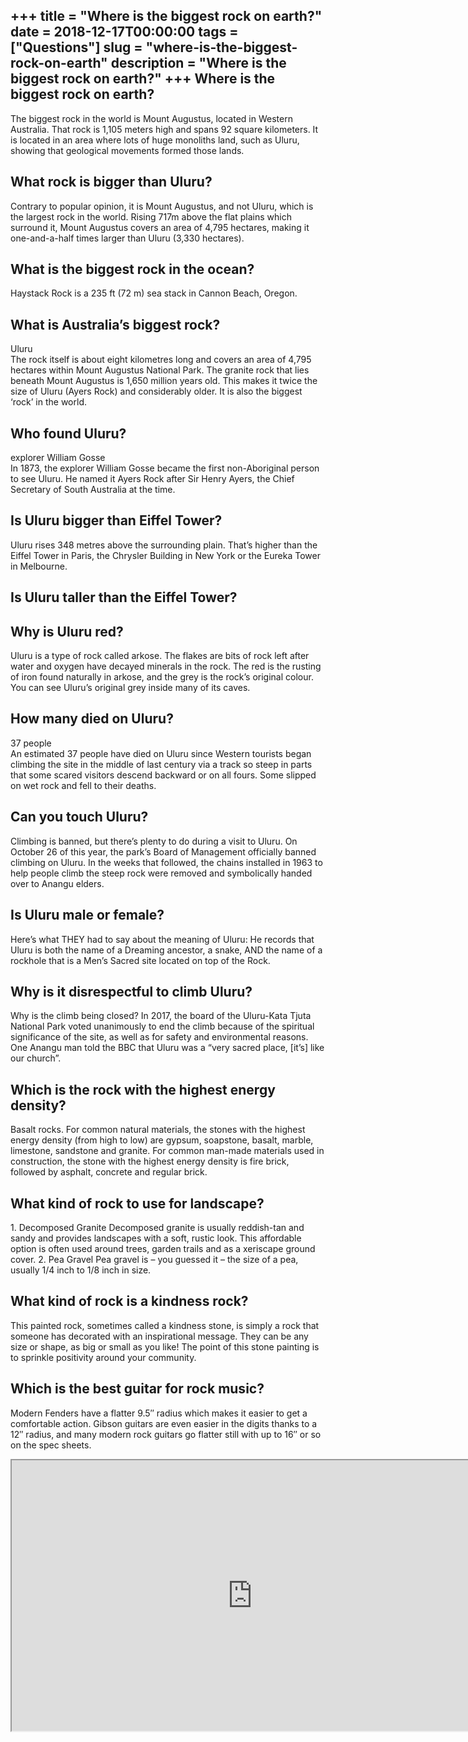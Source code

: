 +++
title = "Where is the biggest rock on earth?"
date = 2018-12-17T00:00:00
tags = ["Questions"]
slug = "where-is-the-biggest-rock-on-earth"
description = "Where is the biggest rock on earth?"
+++
Where is the biggest rock on earth?
-----------------------------------

The biggest rock in the world is Mount Augustus, located in Western Australia. That rock is 1,105 meters high and spans 92 square kilometers. It is located in an area where lots of huge monoliths land, such as Uluru, showing that geological movements formed those lands.

What rock is bigger than Uluru?
-------------------------------

Contrary to popular opinion, it is Mount Augustus, and not Uluru, which is the largest rock in the world. Rising 717m above the flat plains which surround it, Mount Augustus covers an area of 4,795 hectares, making it one-and-a-half times larger than Uluru (3,330 hectares).

What is the biggest rock in the ocean?
--------------------------------------

Haystack Rock is a 235 ft (72 m) sea stack in Cannon Beach, Oregon.

What is Australia’s biggest rock?
---------------------------------

Uluru  
The rock itself is about eight kilometres long and covers an area of 4,795 hectares within Mount Augustus National Park. The granite rock that lies beneath Mount Augustus is 1,650 million years old. This makes it twice the size of Uluru (Ayers Rock) and considerably older. It is also the biggest ‘rock’ in the world.

Who found Uluru?
----------------

explorer William Gosse  
In 1873, the explorer William Gosse became the first non-Aboriginal person to see Uluru. He named it Ayers Rock after Sir Henry Ayers, the Chief Secretary of South Australia at the time.

Is Uluru bigger than Eiffel Tower?
----------------------------------

Uluru rises 348 metres above the surrounding plain. That’s higher than the Eiffel Tower in Paris, the Chrysler Building in New York or the Eureka Tower in Melbourne.

Is Uluru taller than the Eiffel Tower?
--------------------------------------

Why is Uluru red?
-----------------

Uluru is a type of rock called arkose. The flakes are bits of rock left after water and oxygen have decayed minerals in the rock. The red is the rusting of iron found naturally in arkose, and the grey is the rock’s original colour. You can see Uluru’s original grey inside many of its caves.

How many died on Uluru?
-----------------------

37 people  
An estimated 37 people have died on Uluru since Western tourists began climbing the site in the middle of last century via a track so steep in parts that some scared visitors descend backward or on all fours. Some slipped on wet rock and fell to their deaths.

Can you touch Uluru?
--------------------

Climbing is banned, but there’s plenty to do during a visit to Uluru. On October 26 of this year, the park’s Board of Management officially banned climbing on Uluru. In the weeks that followed, the chains installed in 1963 to help people climb the steep rock were removed and symbolically handed over to Anangu elders.

Is Uluru male or female?
------------------------

Here’s what THEY had to say about the meaning of Uluru: He records that Uluru is both the name of a Dreaming ancestor, a snake, AND the name of a rockhole that is a Men’s Sacred site located on top of the Rock.

Why is it disrespectful to climb Uluru?
---------------------------------------

Why is the climb being closed? In 2017, the board of the Uluru-Kata Tjuta National Park voted unanimously to end the climb because of the spiritual significance of the site, as well as for safety and environmental reasons. One Anangu man told the BBC that Uluru was a “very sacred place, \[it’s\] like our church”.

Which is the rock with the highest energy density?
--------------------------------------------------

Basalt rocks. For common natural materials, the stones with the highest energy density (from high to low) are gypsum, soapstone, basalt, marble, limestone, sandstone and granite. For common man-made materials used in construction, the stone with the highest energy density is fire brick, followed by asphalt, concrete and regular brick.

What kind of rock to use for landscape?
---------------------------------------

1\. Decomposed Granite Decomposed granite is usually reddish-tan and sandy and provides landscapes with a soft, rustic look. This affordable option is often used around trees, garden trails and as a xeriscape ground cover. 2. Pea Gravel Pea gravel is – you guessed it – the size of a pea, usually 1/4 inch to 1/8 inch in size.

What kind of rock is a kindness rock?
-------------------------------------

This painted rock, sometimes called a kindness stone, is simply a rock that someone has decorated with an inspirational message. They can be any size or shape, as big or small as you like! The point of this stone painting is to sprinkle positivity around your community.

Which is the best guitar for rock music?
----------------------------------------

Modern Fenders have a flatter 9.5″ radius which makes it easier to get a comfortable action. Gibson guitars are even easier in the digits thanks to a 12″ radius, and many modern rock guitars go flatter still with up to 16″ or so on the spec sheets.

<iframe allow="accelerometer; autoplay; clipboard-write; encrypted-media; gyroscope; picture-in-picture" allowfullscreen="" class="__youtube_prefs__  epyt-is-override  no-lazyload" data-no-lazy="1" data-origheight="433" data-origwidth="770" data-skipgform_ajax_framebjll="" height="433" id="_ytid_30824" loading="lazy" src="https://www.youtube.com/embed/CeuYx-AbZdo?enablejsapi=1&autoplay=0&cc_load_policy=0&cc_lang_pref=&iv_load_policy=1&loop=0&modestbranding=0&rel=1&fs=1&playsinline=0&autohide=2&theme=dark&color=red&controls=1&" title="YouTube player" width="770"></iframe>